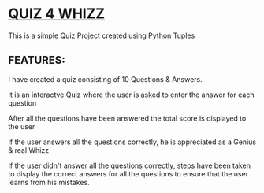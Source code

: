 # [QUIZ 4 WHIZZ ](https://github.com/srilakshmiimhskalirs/Quiz-4-Whizz/blob/master/Quiz%204%20Whizz%20.py)

This is a simple Quiz Project created using Python Tuples

## FEATURES:

I have created a quiz consisting of 10 Questions & Answers.

It is an interactve Quiz where the user is asked to enter the answer for each question

After all the questions have been answered the total score is displayed to the user

If the user answers all the questions correctly, he is appreciated as a Genius & real Whizz

If the user didn't answer all the questions correctly, steps have been taken to display the correct answers for all the questions to ensure that the user learns from his mistakes.

